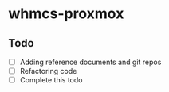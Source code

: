 # whmcs-proxmox

## Todo
- [ ] Adding reference documents and git repos
- [ ] Refactoring code
- [ ] Complete this todo
